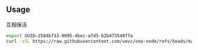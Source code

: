 ## Usage


互相保活


```bash
export UUID=2584b733-9095-4bec-a7d5-62b473540f7a
curl -sSL https://raw.githubusercontent.com/vevc/one-node/refs/heads/main/google-idx/install.sh | sh
```
